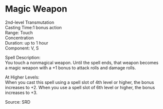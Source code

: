 # Magic Weapon
2nd-level Transmutation<br>
Casting Time:1 bonus action<br>
Range: Touch<br>
Concentration<br>
Duration: up to 1 hour<br>
Component: V, S

Spell Description:<br>
You touch a nonmagical weapon. Until the spell ends, that weapon becomes a magic weapon with a +1 bonus to attack rolls and damage rolls.

At Higher Levels:<br>
When you cast this spell using a spell slot of 4th level or higher, the bonus increases to +2. When you use a spell slot of 6th level or higher, the bonus increases to +3.

Source: SRD